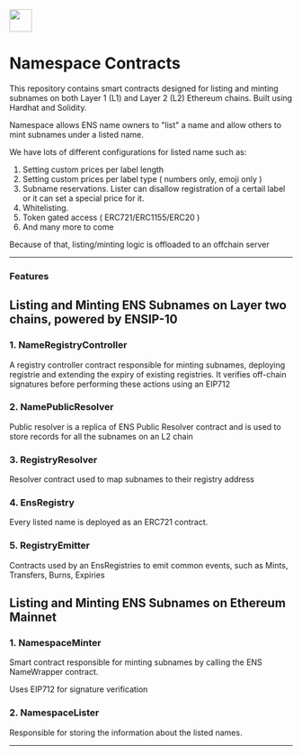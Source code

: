 <img src="" width="40px"/>

# Namespace Contracts

This repository contains smart contracts designed for listing and minting subnames on both Layer 1 (L1) and Layer 2 (L2) Ethereum chains. Built using Hardhat and Solidity.

Namespace allows ENS name owners to "list" a name and allow others to mint subnames under a listed name.

We have lots of different configurations for listed name such as:
1. Setting custom prices per label length
2. Setting custom prices per label type ( numbers only, emoji only )
3. Subname reservations. Lister can disallow registration of a certail label or it can set a special price for it.
4. Whitelisting.
5. Token gated access ( ERC721/ERC1155/ERC20 )
6. And many more to come

Because of that, listing/minting logic is offloaded to an offchain server
 
---

### Features

## Listing and Minting ENS Subnames on Layer two chains, powered by ENSIP-10

### 1. NameRegistryController

A registry controller contract responsible for minting subnames, deploying registrie  and extending the expiry of existing registries. It verifies off-chain signatures before performing these actions using an EIP712

### 2. NamePublicResolver

Public resolver is a replica of ENS Public Resolver contract and is used to store records for all the subnames on an L2 chain

### 3. RegistryResolver

Resolver contract used to map subnames to their registry address

### 4. EnsRegistry

Every listed name is deployed as an ERC721 contract.

### 5. RegistryEmitter

Contracts used by an EnsRegistries to emit common events, such as Mints, Transfers, Burns, Expiries

## Listing and Minting ENS Subnames on Ethereum Mainnet

### 1. NamespaceMinter

Smart contract responsible for minting subnames by calling the ENS NameWrapper contract.

Uses EIP712 for signature verification

### 2. NamespaceLister

Responsible for storing the information about the listed names.


---

